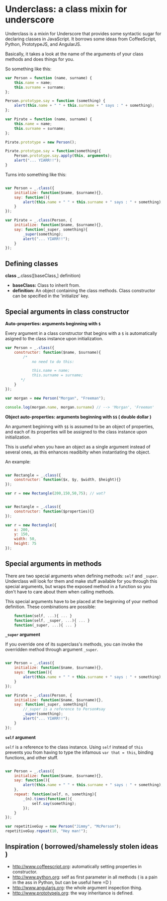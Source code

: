 Underclass: a class mixin for underscore 
========================================

Underclass is a mixin for Underscore that provides some syntactic sugar for declaring classes in JavaScript.
It borrows some ideas from CoffeeScript, Python, PrototypeJS, and AngularJS.

Basically, it takes a look at the name of the arguments of your class methods and does things for you.

So something like this:

```javascript
var Person = function (name, surname) {
    this.name = name;
    this.surname = surname;
};

Person.prototype.say = function (something) {
    alert(this.name + " " + this.surname + " says : " + something);
};

var Pirate = function (name, surname) {
    this.name = name;
    this.surname = surname;
};

Pirate.prototype = new Person();

Pirate.prototype.say = function(something){
    Person.prototype.say.apply(this, arguments);
    alert("... YIARR!!");
}
```

Turns into something like this:

```javascript

var Person = _.class({
    initialize: function($name, $surname){},
    say: function(){
        alert(this.name + " " + this.surname + " says : " + something);
    }
});

var Pirate = _.class(Person, {
    initialize: function($name, $surname){},
    say: function(_super, something){
        _super(something);
        alert("... YIARR!!");
    }
});
```

Defining classes
----------------

**class** _.class([baseClass,] definition)

* **baseClass:** Class to inherit from.
* **definition:** An object containing the class methods. Class constructor can be specified in the 'initialize' key.


Special arguments in class constructor
--------------------------------------

**Auto-properties: arguments beginning with `$`**

Every argument in a class constructor that begins with a `$` is automatically asigned to the class instance upon initialization.

```javascript
var Person = _.class({
    constructor: function($name, $surname){
        /*
            no need to do this:

            this.name = name;
            this.surname = surname;
       */
    }
});

var morgan = new Person("Morgan", "Freeman");

console.log(morgan.name, morgan.surname) // --> 'Morgan', 'Freeman'
```

**Object auto-properties: arguments beginning with `$$` ( double dollar )**

An argument begininng with `$$` is assumed to be an object of properties, and each of its properties will be assigned to the class instance upon initialization.

This is useful when you have an object as a single argument instead of several ones, as this enhances readibilty when instantiating the object.

An example:

```javascript

var Rectangle = _.class({
    constructor: function($x, $y, $width, $height){}
});

var r = new Rectangle(200,150,50,75); // wat?
```

```javascript

var Rectangle = _.class({
    constructor: function($properties){}
});

var r = new Rectangle({
    x: 200,
    y: 150,
    width: 50,
    height: 75
});
```

Special arguments in methods
----------------------------

There are two special arguments when defining methods: `self` and `_super`. Underclass will look for them and make stuff available for you through this special arguments, but wraps the exposed method in a function so you don't have to care about them when calling methods.

This special arguments have to be placed at the beginning of your method definition. These combinations are possible:

```javascript
    function(self, ...){ ... }
    function(self, _super, ...){ ... }
    function(_super, ...){ ... }
```

**`_super` argument** 

If you override one of its superclass's methods, you can invoke the overridden method through argument `_super`.

```javascript

var Person = _.class({
    initialize: function($name, $surname){},
    says: function(){
        alert(this.name + " " + this.surname + " says : " + something);
    }
});

var Pirate = _.class(Person, {
    initialize: function($name, $surname){},
    say: function(_super, something){
        //_super is a reference to Person#say
        _super(something);
        alert("... YIARR!!");
    }
});
```

**`self` argument**

`self` is a reference to the class instance. Using `self` instead of `this` prevents you from having to type the infamous `var that = this`, binding functions, and other stuff.

```javascript

var Person = _.class({
    initialize: function($name, $surname){},
    say: function(){
        alert(this.name + " " + this.surname + " says : " + something);
    },
    repeat: function(self, n, something){
        _(n).times(function(){
            self.say(something);
        });
    }
});

var repetitiveGuy = new Person("Jimmy", "McPerson");
repetitiveGuy.repeat(10, "Hey man!");
```

Inspiration ( borrowed/shamelessly stolen ideas )
-------------------------------------------------

* http://www.coffeescript.org: automatically setting properties in constructor.
* http://www.python.org: self as first parameter in all methods ( is a pain in the ass in Python, but can be useful here =D )
* http://www.angularjs.org: the whole argument inspection thing.
* http://www.prototypejs.org: the way inheritance is defined.
